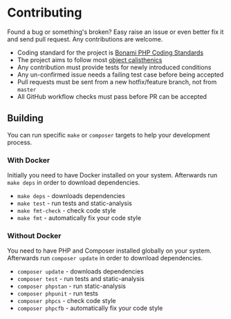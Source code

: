 # Contributing

Found a bug or something's broken? Easy raise an issue or even better fix it and send pull request. Any contributions are welcome.

 - Coding standard for the project is [Bonami PHP Coding Standards](https://github.com/bonami/coding-standards)
 - The project aims to follow most [object calisthenics](https://www.slideshare.net/guilhermeblanco/object-calisthenics-applied-to-php)
 - Any contribution must provide tests for newly introduced conditions
 - Any un-confirmed issue needs a failing test case before being accepted
 - Pull requests must be sent from a new hotfix/feature branch, not from `master`
 - All GitHub workflow checks must pass before PR can be accepted

## Building

You can run specific `make` or `composer` targets to help your development process.

### With Docker

Initially you need to have Docker installed on your system. Afterwards run `make deps` in order to download dependencies.

- `make deps` - downloads dependencies
- `make test` - run tests and static-analysis
- `make fmt-check` - check code style
- `make fmt` - automatically fix your code style

### Without Docker

You need to have PHP and Composer installed globally on your system. Afterwards run `composer update` in order to download dependencies.

- `composer update` - downloads dependencies
- `composer test` - run tests and static-analysis
- `composer phpstan` - run static-analysis
- `composer phpunit` - run tests
- `composer phpcs` - check code style
- `composer phpcfb` - automatically fix your code style

